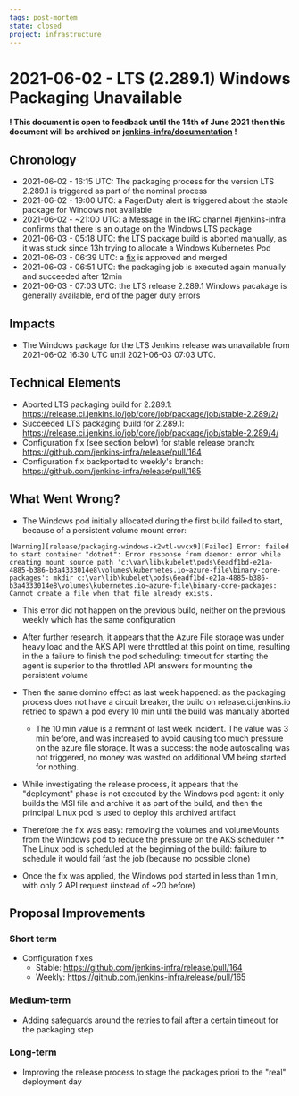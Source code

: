 ```yaml
---
tags: post-mortem
state: closed
project: infrastructure
---
```


<!-- markdownlint-disable MD013 -->
# 2021-06-02 - LTS (2.289.1) Windows Packaging Unavailable

**! This document is open to feedback until the 14th of June 2021 then this document will be archived on [jenkins-infra/documentation](https://github.com/jenkins-infra/documentation) !**

## Chronology

* 2021-06-02 - 16:15 UTC: The packaging process for the version LTS 2.289.1 is triggered as part of the nominal process
* 2021-06-02 - 19:00 UTC: a PagerDuty alert is triggered about the stable package for Windows not available
* 2021-06-02 - ~21:00 UTC: a Message in the IRC channel #jenkins-infra confirms that there is an outage on the Windows LTS package
* 2021-06-03 - 05:18 UTC: the LTS package build is aborted manually, as it was stuck since 13h trying to allocate a Windows Kubernetes Pod
* 2021-06-03 - 06:39 UTC: a [fix](https://github.com/jenkins-infra/release/pull/164) is approved and merged
* 2021-06-03 - 06:51 UTC: the packaging job is executed again manually and succeeded after 12min
* 2021-06-03 - 07:03 UTC: the LTS release 2.289.1 Windows pacakage is generally available, end of the pager duty errors

## Impacts

* The Windows package for the LTS Jenkins release was unavailable from 2021-06-02 16:30 UTC until 2021-06-03 07:03 UTC.

## Technical Elements

* Aborted LTS packaging build for 2.289.1: <https://release.ci.jenkins.io/job/core/job/package/job/stable-2.289/2/>
* Succeeded LTS packaging build for 2.289.1: <https://release.ci.jenkins.io/job/core/job/package/job/stable-2.289/4/>
* Configuration fix (see section below) for stable release branch: <https://github.com/jenkins-infra/release/pull/164>
* Configuration fix backported to weekly's branch: <https://github.com/jenkins-infra/release/pull/165>

## What Went Wrong?

* The Windows pod initially allocated during the first build failed to start, because of a persistent volume mount error:

```text
[Warning][release/packaging-windows-k2wtl-wvcx9][Failed] Error: failed to start container "dotnet": Error response from daemon: error while creating mount source path 'c:\var\lib\kubelet\pods\6eadf1bd-e21a-4885-b386-b3a4333014e8\volumes\kubernetes.io~azure-file\binary-core-packages': mkdir c:\var\lib\kubelet\pods\6eadf1bd-e21a-4885-b386-b3a4333014e8\volumes\kubernetes.io~azure-file\binary-core-packages: Cannot create a file when that file already exists.
```

* This error did not happen on the previous build, neither on the previous weekly which has the same configuration

* After further research, it appears that the Azure File storage was under heavy load and the AKS API were throttled at this point on time, resulting in the a failure to finish the pod scheduling: timeout for starting the agent is superior to the throttled API answers for mounting the persistent volume

* Then the same domino effect as last week happened: as the packaging process does not have a circuit breaker, the build on release.ci.jenkins.io retried to spawn a pod every 10 min until the build was manually aborted
  * The 10 min value is a remnant of last week incident. The value was 3 min before, and was increased to avoid causing too much pressure on the azure file storage. It was a success: the node autoscaling was not triggered, no money was wasted on additional VM being started for nothing.

* While investigating the release process, it appears that the "deployment" phase is not executed by the Windows pod agent: it only builds the MSI file and archive it as part of the build, and then the principal Linux pod is used to deploy this archived artifact

* Therefore the fix was easy: removing the volumes and volumeMounts from the Windows pod to reduce the pressure on the AKS scheduler
** The Linux pod is scheduled at the beginning of the build: failure to schedule it would fail fast the job (because no possible clone)

* Once the fix was applied, the Windows pod started in less than 1 min, with only 2 API request (instead of ~20 before)

## Proposal Improvements

### Short term

* Configuration fixes
  * Stable: <https://github.com/jenkins-infra/release/pull/164>
  * Weekly: <https://github.com/jenkins-infra/release/pull/165>

### Medium-term

* Adding safeguards around the retries to fail after a certain timeout for the packaging step

### Long-term

* Improving the release process to stage the packages priori to the "real" deployment day
